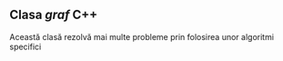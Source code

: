 ## Clasa *graf*   C++
Această clasă rezolvă mai multe probleme prin folosirea unor algoritmi specifici
